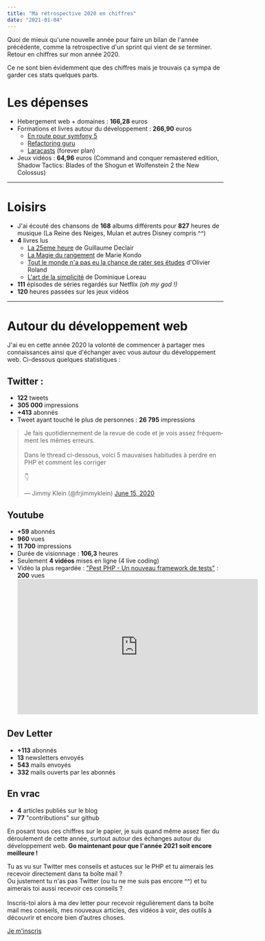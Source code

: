 ```yaml
---
title: "Ma rétrospective 2020 en chiffres"
date: "2021-01-04"
---
```


Quoi de mieux qu'une nouvelle année pour faire un bilan de l'année précédente, comme la retrospective d'un sprint qui vient de se terminer.
Retour en chiffres sur mon année 2020.

<div class="my-4 bg-blue-100 border-t border-b border-blue-500 text-blue-700 px-4 py-3" role="alert">
  <p class="text-sm font-bold">Ce ne sont bien évidemment que des chiffres mais je trouvais ça sympa de garder ces stats quelques parts.
  </p>
</div>

# Les dépenses
* Hebergement web + domaines : **166,28** euros
* Formations et livres autour du développement : **266,90** euros
  * [En route pour symfony 5](https://leanpub.com/en-route-vers-symfony5)
  * [Refactoring guru](https://refactoring.guru)
  * [Laracasts](https://laracasts.com) (forever plan)
* Jeux vidéos : **64,96**  euros (Command and conquer remastered edition, Shadow Tactics: Blades of the Shogun et Wolfenstein 2 the New Colossus)

---

# Loisirs
* J'ai écouté des chansons de **168** albums différents pour **827** heures de musique (La Reine des Neiges, Mulan et autres Disney compris ^^)
* **4** livres lus
  * [La 25eme heure](https://www.25hbook.com) de Guillaume Declair
  * [La Magie du rangement](https://www.amazon.fr/dp/B00TJ3FBTO) de Marie Kondo
  * [Tout le monde n'a pas eu la chance de rater ses études](https://olivier-roland.com/mon-livre/) d'Olivier Roland
  * [L'art de la simplicité](https://www.amazon.fr/dp/B00CZ5EXQ0) de Dominique Loreau
* **111** épisodes de séries regardés sur Netflix *(oh my god !)*
* **120** heures passées sur les jeux vidéos

---

# Autour du développement web

J'ai eu en cette année 2020 la volonté de commencer à partager mes connaissances ainsi que d'échanger avec vous autour du développement web. Ci-dessous quelques statistiques :

## Twitter :
* **122** tweets
* **305 000** impressions
* **+413** abonnés
* Tweet ayant touché le plus de personnes : **26 795** impressions
<blockquote class="twitter-tweet"><p lang="fr" dir="ltr">Je fais quotidiennement de la revue de code et je vois assez fréquemment les mêmes erreurs.<br><br>Dans le thread ci-dessous, voici 5 mauvaises habitudes à perdre en PHP et comment les corriger<br><br>👇</p>&mdash; Jimmy Klein (@frjimmyklein) <a href="https://twitter.com/frjimmyklein/status/1272494367412977664?ref_src=twsrc%5Etfw">June 15, 2020</a></blockquote> <script async src="https://platform.twitter.com/widgets.js" charset="utf-8"></script>

## Youtube
* **+59** abonnés
* **960** vues
* **11 700** impressions
* Durée de visionnage : **106,3** heures
* Seulement **4 vidéos** mises en ligne (4 live coding)
* Vidéo la plus regardée : ["Pest PHP - Un nouveau framework de tests"](https://youtu.be/1KaZlSuDAZE) : **200** vues
  <iframe width="560" height="315" src="https://www.youtube.com/embed/1KaZlSuDAZE" frameborder="0" allow="accelerometer; autoplay; clipboard-write; encrypted-media; gyroscope; picture-in-picture" allowfullscreen></iframe>
  
## Dev Letter
* **+113** abonnés
* **13** newsletters envoyés
* **543** mails envoyés
* **332** mails ouverts par les abonnés

## En vrac
* **4** articles publiés sur le blog
* **77** "contributions" sur github


En posant tous ces chiffres sur le papier, je suis quand même assez fier du déroulement de cette année, surtout autour des échanges autour du développement web. 
**Go maintenant pour que l'année 2021 soit encore meilleure !**


<div class="bg-blue-100 px-4 py-4 lg:mb-4 mt-4 lg:mt-12">
        <p class="px-4 py-4">
        Tu as vu sur Twitter <span class="text-blue-700 font-bold">mes conseils et astuces sur le PHP</span> et tu aimerais les recevoir <span class="text-blue-700 font-bold">directement dans ta boîte mail</span> ?<br/>
        Ou justement tu n'as pas Twitter (ou tu ne me suis pas encore ^^) et <span class="text-blue-700 font-bold">tu aimerais toi aussi recevoir ces conseils</span> ?<br/><br/>
        Inscris-toi alors à ma dev letter pour recevoir régulièrement dans ta boîte mail <span class="text-blue-700 font-bold">mes conseils, mes nouveaux articles, des vidéos à voir, des outils à découvrir</span> et encore bien d’autres choses.
        </p>
         <a href="http://bit.ly/klnjmmdevletter" class="bg-blue-200 w-full block py-4 px-4 mt-4 font-bold text-blue-700 mb-4 text-center">Je m'inscris</a>
</div>